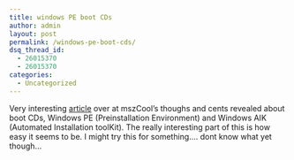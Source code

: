 ```yaml
---
title: windows PE boot CDs
author: admin
layout: post
permalink: /windows-pe-boot-cds/
dsq_thread_id:
  - 26015370
  - 26015370
categories:
  - Uncategorized
---
```

Very interesting [article][1] over at mszCool&#8217;s thoughs and cents revealed about boot CDs, Windows PE (Preinstallation Environment) and Windows AIK (Automated Installation toolKit). The really interesting part of this is how easy it seems to be. I might try this for something&#8230;. dont know what yet though&#8230;

 [1]: http://blogs.msdn.com/mszcool/archive/2006/12/30/windowspe_5F00_and_5F00_waik.aspx